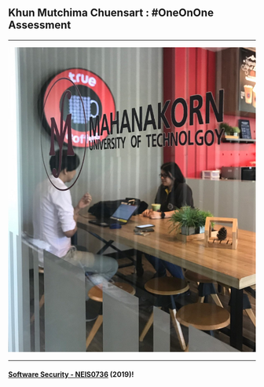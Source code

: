## Khun **Mutchima Chuensart** : #OneOnOne Assessment 

---

![](MutchimaC.jpg "Mutchima Chuensart")

---

#### **[Software Security - NEIS0736](../) (2019)**!